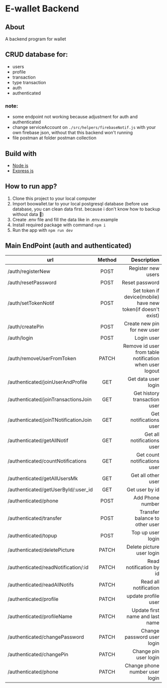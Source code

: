 # E-wallet Backend
## About 
A backend program for wallet

## CRUD database for:
- users
- profile
- transaction
- type transaction
- auth
- authenticated

### note:
- some endpoint not working because adjustment for auth and authenticated
- change serviceAccount on `./src/helpers/firebaseNotif.js` with your own firebase json, without that this backend won't running
- file postman at folder postman collection 


## Build with
- [Node js](https://nodejs.org)
- [Express js](https://expressjs.com/)


## How to run app?
1. Clone this project to your local computer
2. Import boowallet.tar to your local postgresql database (before use database, you can clean data first. because i don't know how to backup without data :rofl:)
3. Create .env file and fill the data like in .env.example
4. Install required package with command `npm i`
5. Run the app with `npm run dev`

## Main EndPoint (auth and authenticated)

| url        | Method           | Description  |
| ------------- |:-------------:| -----:|
| /auth/registerNew      | POST | Register new users |
| /auth/resetPassword      | POST | Reset password |
| /auth/setTokenNotif      | POST | Set token if device(mobile) have new token(if doesn't exist) |
| /auth/createPin      | POST | Create new pin for new user |
| /auth/login      | POST | Login user |
| /auth/removeUserFromToken      | PATCH | Remove id user from table notification when user logout |
| /authenticated/joinUserAndProfile      | GET | Get data user login |
| /authenticated/joinTransactionsJoin      | GET | Get history transaction user |
| /authenticated/joinTNotificationJoin      | GET | Get notifications user |
| /authenticated/getAllNotif      | GET | Get all notifications user  |
| /authenticated/countNotifications      | GET | Get count notifications user |
| /authenticated/getAllUsersMk      | GET | Get all other user |
| /authenticated/getUserById/:user_id      | GET | Get user by id |
| /authenticated/phone      | POST | Add Phone number |
| /authenticated/transfer      | POST | Transfer balance to other user |
| /authenticated/topup      | POST | Top up user login |
| /authenticated/deletePicture      | PATCH | Delete picture user login |
| /authenticated/readNotification/:id      | PATCH | Read notification by id  |
| /authenticated/readAllNotifs      | PATCH | Read all notification |
| /authenticated/profile      | PATCH | update profile user |
| /authenticated/profileName      | PATCH | Update first name and last name |
| /authenticated/changePassword      | PATCH | Change password user login |
| /authenticated/changePin      | PATCH | Change pin user login |
| /authenticated/phone      | PATCH | Change phone number user login |

